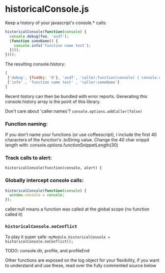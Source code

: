 # historicalConsole.js

Keep a history of your javascript's console.* calls:

```javascript
historicalConsole(function(console) {
  console.debug(foo, 'asdf');
  (function someName() {
    console.info('function name test');
  })();
})();
```

The resulting console.history:
```javascript
[
 ['debug', {fooObj: 'O'}, 'asdf', 'caller:function(console) { console.debug(foo, '],
 ['info' , 'function name test' , 'caller:someName']
]
```
Recent history can then be bundled with error reports.
Generating this console.history array is the point of this library.

Don't care about 'caller:names'? `console.options.addCaller(false)`

### Function naming:
If you don't name your functions (or use coffeescript), I include
the first 40 characters of the function's .toString value.
Change the 40 char snippit length with: console.options.functionSnippetLength(30)

### Track calls to alert:
`historicalConsole(function(console, alert) {`

### Globally intercept console calls:
```javascript
historicalConsole(function(console) {
  window.console = console;
});
```

caller:null means a function was called at the global scope (no function called it)

### `historicalConsole.noConflict`
To play it super safe:
`myModule.historicalConsole = historicalConsole.noConflict();`

TODO:
console.dir, profile, and profileEnd

Other functions are exposed on the log object for your flexibility,
if you want to understand and use these, read over the fully commented source below

